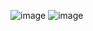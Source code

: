 ![image](https://github.com/user-attachments/assets/d9680bec-6e9d-4670-bbf1-b9bb4ea96cd9)
![image](https://github.com/user-attachments/assets/d791191f-6257-47c9-a2a4-c2f751a1233e)
